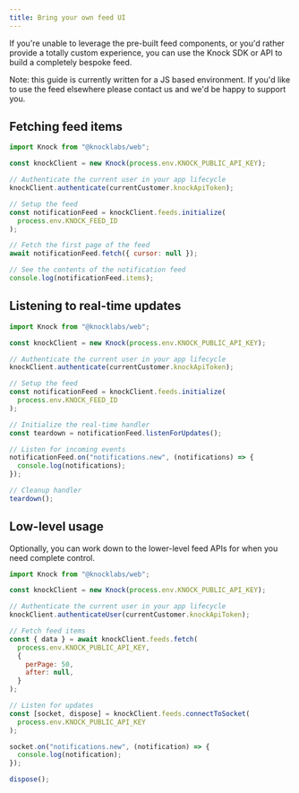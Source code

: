 ```yaml
---
title: Bring your own feed UI
---
```


If you're unable to leverage the pre-built feed components, or you'd rather provide a totally
custom experience, you can use the Knock SDK or API to build a completely bespoke feed.

Note: this guide is currently written for a JS based environment. If you'd like to use the feed
elsewhere please contact us and we'd be happy to support you.

## Fetching feed items

```js
import Knock from "@knocklabs/web";

const knockClient = new Knock(process.env.KNOCK_PUBLIC_API_KEY);

// Authenticate the current user in your app lifecycle
knockClient.authenticate(currentCustomer.knockApiToken);

// Setup the feed
const notificationFeed = knockClient.feeds.initialize(
  process.env.KNOCK_FEED_ID
);

// Fetch the first page of the feed
await notificationFeed.fetch({ cursor: null });

// See the contents of the notification feed
console.log(notificationFeed.items);
```

## Listening to real-time updates

```js
import Knock from "@knocklabs/web";

const knockClient = new Knock(process.env.KNOCK_PUBLIC_API_KEY);

// Authenticate the current user in your app lifecycle
knockClient.authenticate(currentCustomer.knockApiToken);

// Setup the feed
const notificationFeed = knockClient.feeds.initialize(
  process.env.KNOCK_FEED_ID
);

// Initialize the real-time handler
const teardown = notificationFeed.listenForUpdates();

// Listen for incoming events
notificationFeed.on("notifications.new", (notifications) => {
  console.log(notifications);
});

// Cleanup handler
teardown();
```

## Low-level usage

Optionally, you can work down to the lower-level feed APIs for when you need complete control.

```js
import Knock from "@knocklabs/web";

const knockClient = new Knock(process.env.KNOCK_PUBLIC_API_KEY);

// Authenticate the current user in your app lifecycle
knockClient.authenticateUser(currentCustomer.knockApiToken);

// Fetch feed items
const { data } = await knockClient.feeds.fetch(
  process.env.KNOCK_PUBLIC_API_KEY,
  {
    perPage: 50,
    after: null,
  }
);

// Listen for updates
const [socket, dispose] = knockClient.feeds.connectToSocket(
  process.env.KNOCK_PUBLIC_API_KEY
);

socket.on("notifications.new", (notification) => {
  console.log(notification);
});

dispose();
```
